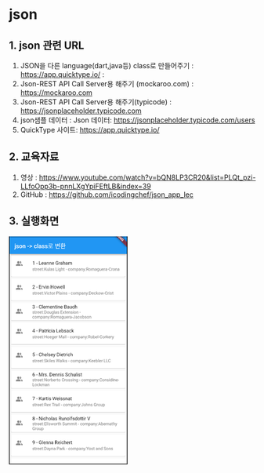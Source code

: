 # json

## 1. json 관련 URL
1. JSON을 다른 language(dart,java등) class로 만들어주기  : https://app.quicktype.io/ : 
2. Json-REST API Call Server용 해주기 (mockaroo.com)    : https://mockaroo.com
3. Json-REST API Call Server용 해주기(typicode)         : https://jsonplaceholder.typicode.com
4. json샘플 데이터 : Json 데이터: https://jsonplaceholder.typicode.com/users
5. QuickType 사이트: https://app.quicktype.io/

## 2. 교육자료
 1. 영상 : https://www.youtube.com/watch?v=bQN8LP3CR20&list=PLQt_pzi-LLfoOpp3b-pnnLXgYpiFEftLB&index=39
 2. GitHub : https://github.com/icodingchef/json_app_lec

## 3. 실행화면
 <img src='./README_images/json_list_view_100_1.png'>